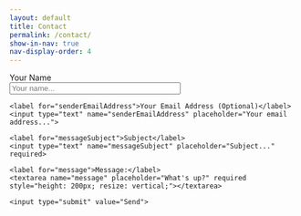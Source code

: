 ```yaml
---
layout: default
title: Contact
permalink: /contact/
show-in-nav: true
nav-display-order: 4
---
```


<style>
    form * {
        display: block;
    }

    label, input[type="submit"] {
        margin-top: 10px;
    }

    input[type="text"], textarea {
        width: 300px;
    }
</style>

<!-- Using Formspree as GitHub pages does not support any dynamic components (e.g. PHP). -->
<form action="https://formspree.io/f/mayvqely" method="POST">
    <label for="senderName">Your Name</label>
    <input type="text" name="senderName" placeholder="Your name..." required>

    <label for="senderEmailAddress">Your Email Address (Optional)</label>
    <input type="text" name="senderEmailAddress" placeholder="Your email address...">    

    <label for="messageSubject">Subject</label>
    <input type="text" name="messageSubject" placeholder="Subject..." required>    

    <label for="message">Message:</label>
    <textarea name="message" placeholder="What's up?" required style="height: 200px; resize: vertical;"></textarea>

    <input type="submit" value="Send">
</form>